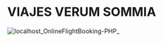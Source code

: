 # VIAJES VERUM SOMMIA

![localhost_OnlineFlightBooking-PHP_](https://github.com/EstefanAC/OnlineFlightBooking/assets/147363893/2a0f099b-8169-4b82-826a-a9ba9956be2b)
